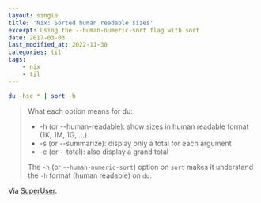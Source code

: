 ```yaml
---
layout: single
title: 'Nix: Sorted human readable sizes'
excerpt: Using the --human-numeric-sort flag with sort
date: 2017-03-03
last_modified_at: 2022-11-30
categories: til
tags:
    - nix
    - til
---
```


```bash
du -hsc * | sort -h
```

> What each option means for du:
>
> -   -h (or --human-readable): show sizes in human readable format (1K, 1M, 1G, ...)
> -   -s (or --summarize): display only a total for each argument
> -   -c (or --total): also display a grand total
>
> The `-h` (or `--human-numeric-sort`) option on `sort` makes it understand the `-h` format (human readable) on `du`.

Via [SuperUser](https://superuser.com/a/1007302).
